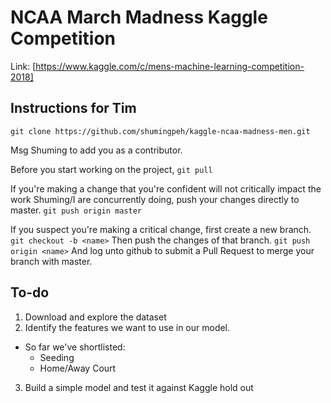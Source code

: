 # NCAA March Madness Kaggle Competition

Link: [https://www.kaggle.com/c/mens-machine-learning-competition-2018]

## Instructions for Tim
```
git clone https://github.com/shumingpeh/kaggle-ncaa-madness-men.git
```
Msg Shuming to add you as a contributor.

Before you start working on the project, `git pull`

If you're making a change that you're confident will not critically impact the work Shuming/I are concurrently doing, push your changes directly to master. `git push origin master`

If you suspect you're making a critical change, first create a new branch. `git checkout -b <name>`
Then push the changes of that branch. `git push origin <name>`
And log unto github to submit a Pull Request to merge your branch with master.

## To-do
1. Download and explore the dataset
2. Identify the features we want to use in our model.
- So far we've shortlisted:
    - Seeding
    - Home/Away Court
3. Build a simple model and test it against Kaggle hold out


